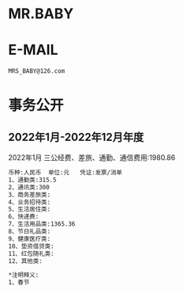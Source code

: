 MR.BABY
======

E-MAIL
======

```bash
MRS_BABY@126.com
```

事务公开
======

2022年1月-2022年12月年度
---

2022年1月 三公经费、差旅、通勤、通信费用:1980.86

```bash
币种:人民币  单位:元   凭证:发票/消单
1、通勤类:315.5
2、通讯类:300
3、商务差旅类:
4、业务招待类:
5、生活居住类:
6、快递费:
7、生活用品类:1365.36
8、节日礼品类:
9、健康医疗类:
10、垫资借贷类:
11、红包随礼类:
12、其他类:

*注明释义:
1、春节

```




